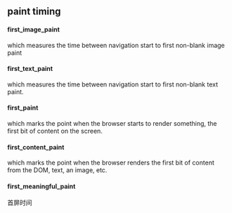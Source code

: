 ## paint timing

#### first_image_paint

which measures the time between navigation start to first non-blank image paint

#### first_text_paint

 which measures the time between navigation start to first non-blank text paint.

#### first_paint

which marks the point when the browser starts to render something, the first bit of content on the screen.

#### first_content_paint

 which marks the point when the browser renders the first bit of content from the DOM, text, an image, etc.

#### first_meaningful_paint

首屏时间